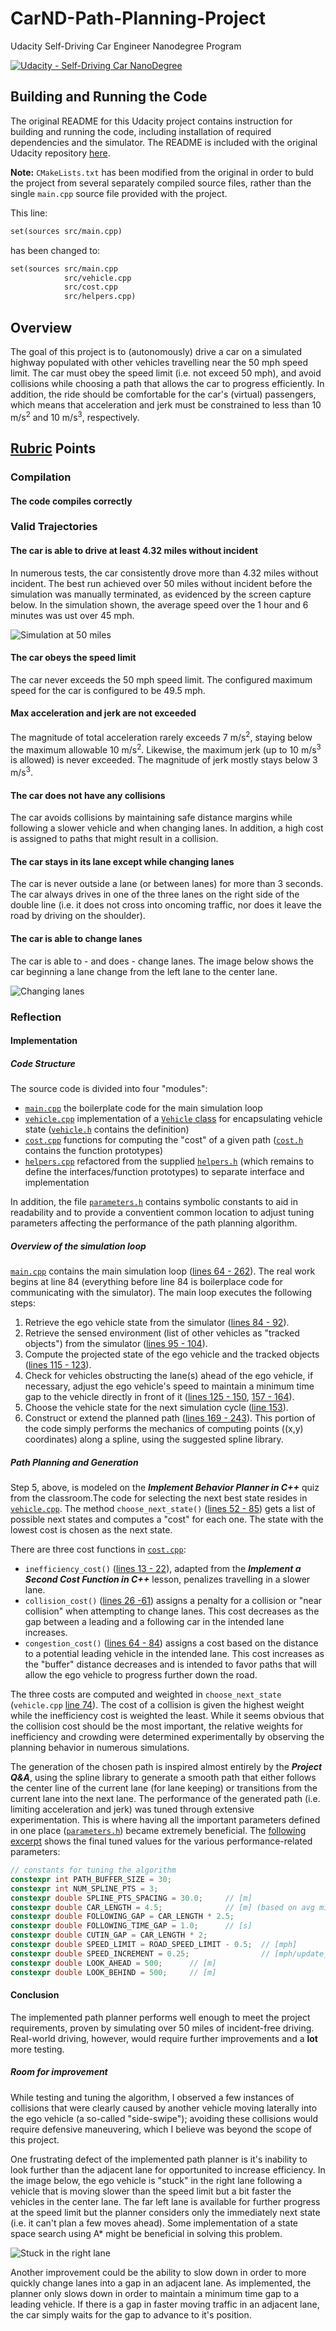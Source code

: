 # CarND-Path-Planning-Project

Udacity Self-Driving Car Engineer Nanodegree Program

[![Udacity - Self-Driving Car NanoDegree](https://camo.githubusercontent.com/5b9aa393f43d7bb9cc6277140465f5625f2dae7c/68747470733a2f2f73332e616d617a6f6e6177732e636f6d2f756461636974792d7364632f6769746875622f736869656c642d6361726e642e737667)](http://www.udacity.com/drive) 

## Building and Running the Code

The original README for this Udacity project contains instruction for building and running the code, including installation of required dependencies and the simulator. The README is included with the original Udacity repository [here](https://github.com/udacity/CarND-Path-Planning-Project).

**Note:** `CMakeLists.txt` has been modified from the original in order to buld the project from several separately compiled source files, rather than the single `main.cpp` source file provided with the project.

This line:

```md
set(sources src/main.cpp)
```

has been changed to:

```md
set(sources src/main.cpp
            src/vehicle.cpp
            src/cost.cpp
            src/helpers.cpp)
```

## Overview

The goal of this project is to (autonomously) drive a car on a simulated highway populated with other vehicles travelling near the 50 mph speed limit. The car must obey the speed limit (i.e. not exceed 50 mph), and avoid collisions while choosing a path that allows the car to progress efficiently. In addition, the ride should be comfortable for the car's (virtual) passengers, which means that acceleration and jerk must be constrained to less than 10 m/s<sup>2</sup> and 10 m/s<sup>3</sup>, respectively.

## [Rubric](https://review.udacity.com/#!/rubrics/1971/view) Points

### Compilation

#### The code compiles correctly

### Valid Trajectories

#### The car is able to drive at least 4.32 miles without incident

In numerous tests, the car consistently drove more than 4.32 miles without incident. The best run achieved over 50 miles without incident before the simulation was manually terminated, as evidenced by the screen capture below. In the simulation shown, the average speed over the 1 hour and 6 minutes was ust over 45 mph.

![Simulation at 50 miles](images/simulation_50miles.png)

#### The car obeys the speed limit

The car never exceeds the 50 mph speed limit. The configured maximum speed for the car is configured to be 49.5 mph.

#### Max acceleration and jerk are not exceeded

The magnitude of total acceleration rarely exceeds 7 m/s<sup>2</sup>, staying below the maximum allowable 10 m/s<sup>2</sup>. Likewise, the maximum jerk (up to 10 m/s<sup>3</sup> is allowed) is never exceeded. The magnitude of jerk mostly stays below 3 m/s<sup>3</sup>.

#### The car does not have any collisions

The car avoids collisions by maintaining safe distance margins while following a slower vehicle and when changing lanes. In addition, a high cost is assigned to paths that might result in a collision.

#### The car stays in its lane except while changing lanes

The car is never outside a lane (or between lanes) for more than 3 seconds. The car always drives in one of the three lanes on the right side of the double line (i.e. it does not cross into oncoming traffic, nor does it leave the road by driving on the shoulder).

#### The car is able to change lanes

The car is able to - and does - change lanes. The image below shows the car beginning a lane change from the left lane to the center lane.

![Changing lanes](images/lane_change.png)

### Reflection

#### Implementation

##### Code Structure

The source code is divided into four "modules":

- [`main.cpp`](./src/main.cpp)  the boilerplate code for the main simulation loop
- [`vehicle.cpp`](./src/vehicle.cpp) implementation of a [`Vehicle` class](./src/vehicle.h#21) for encapsulating vehicle state ([`vehicle.h`](./src/vehicle.h) contains the definition)
- [`cost.cpp`](./src/cost.cpp)  functions for computing the "cost" of a given path ([`cost.h`](./src/cost.h) contains the function prototypes)
- [`helpers.cpp`](./src/helpers.cpp) refactored from the supplied [`helpers.h`](./src/helpers.h) (which remains to define the interfaces/function prototypes) to separate interface and implementation

In addition, the file [`parameters.h`](./src/parameters.h) contains symbolic constants to aid in readability and to provide a conventient common location to adjust tuning parameters affecting the performance of the path planning algorithm.

##### Overview of the simulation loop

[`main.cpp`](./src/main.cpp) contains the main simulation loop ([lines 64 - 262](./src/main.cpp#L64)). The real work begins at line 84 (everything before line 84 is boilerplace code for communicating with the simulator). The main loop executes the following steps:

1. Retrieve the ego vehicle state from the simulator ([lines 84 - 92](./src/main.cpp#L84)).
2. Retrieve the sensed environment (list of other vehicles as "tracked objects") from the simulator ([lines 95 - 104](./src/main.cpp#L95)).
3. Compute the projected state of the ego vehicle and the tracked objects ([lines 115 - 123](./src/main.cpp#L115)).
4. Check for vehicles obstructing the lane(s) ahead of the ego vehicle, if necessary, adjust the ego vehicle's speed to maintain a minimum time gap to the vehicle directly in front of it ([lines 125 - 150](./src/main.cpp#L125), [157 - 164](./src/main.cpp#L157)).
5. Choose the vehicle state for the next simulation cycle ([line 153](./src/main.cpp#L153)).
6. Construct or extend the planned path ([lines 169 - 243](./src/main.cpp#L169)). This portion of the code simply performs the mechanics of computing points ((x,y) coordinates) along a spline, using the suggested spline library.

##### Path Planning and Generation

Step 5, above, is modeled on the **_Implement Behavior Planner in C++_** quiz from the classroom.The code for selecting the next best state resides in [`vehicle.cpp`](./src/vehicle.cpp). The method `choose_next_state()` ([lines 52 - 85](./src/vehicle.cpp#L52)) gets a list of possible next states and computes a "cost" for each one. The state with the lowest cost is chosen as the next state.

There are three cost functions in [`cost.cpp`](./src/cost.cpp):

- `inefficiency_cost()` ([lines 13 - 22](./src/cost.cpp#L13)), adapted from the **_Implement a Second Cost Function in C++_** lesson, penalizes travelling in a slower lane.
- `collision_cost()` ([lines 26 -61](./src/cost.cpp#L26)) assigns a penalty for a collision or "near collision" when attempting to change lanes. This cost decreases as the gap between a leading and a following car in the intended lane increases.
- `congestion_cost()` ([lines 64 - 84](./src/cost.cpp#L64)) assigns a cost based on the distance to a potential leading vehicle in the intended lane. This cost increases as the "buffer" distance decreases and is intended to favor paths that will allow the ego vehicle to progress further down the road.

The three costs are computed and weighted in `choose_next_state` (`vehicle.cpp` [line 74](./src/vehicle.cpp#L74)). The cost of a collision is given the highest weight while the inefficiency cost is weighted the least. While it seems obvious that the collision cost should be the most important, the relative weights for inefficiency and crowding were determined experimentally by observing the planning behavior in numerous simulations.

The generation of the chosen path is inspired almost entirely by the **_Project Q&A_**, using the spline library to generate a smooth path that either follows the center line of the current lane (for lane keeping) or transitions from the current lane into the next lane. The performance of the generated path (i.e. limiting acceleration and jerk) was tuned through extensive experimentation. This is where having all the important parameters defined in one place ([`parameters.h`](./src/parameters.h)) became extremely beneficial. The [following excerpt](./src/parameters.h#L24) shows the final tuned values for the various performance-related parameters:

```C++
// constants for tuning the algorithm
constexpr int PATH_BUFFER_SIZE = 30;
constexpr int NUM_SPLINE_PTS = 3;
constexpr double SPLINE_PTS_SPACING = 30.0;     // [m]
constexpr double CAR_LENGTH = 4.5;              // [m] (based on avg mid-size car)
constexpr double FOLLOWING_GAP = CAR_LENGTH * 2.5;
constexpr double FOLLOWING_TIME_GAP = 1.0;      // [s]
constexpr double CUTIN_GAP = CAR_LENGTH * 2;
constexpr double SPEED_LIMIT = ROAD_SPEED_LIMIT - 0.5;  // [mph]
constexpr double SPEED_INCREMENT = 0.25;                // [mph/update_rate]
constexpr double LOOK_AHEAD = 500;      // [m]
constexpr double LOOK_BEHIND = 500;     // [m]
```

#### Conclusion

The implemented path planner performs well enough to meet the project requirements, proven by simulating over 50 miles of incident-free driving. Real-world driving, however, would require further improvements and a **lot** more testing. 

##### Room for improvement

While testing and tuning the algorithm, I observed a few instances of collisions that were clearly caused by another vehicle moving laterally into the ego vehicle (a so-called "side-swipe"); avoiding these collisions would require defensive maneuvering, which I believe was beyond the scope of this project.

One frustrating defect of the implemented path planner is it's inability to look further than the adjacent lane for opportunited to increase efficiency. In the image below, the ego vehicle is "stuck" in the right lane following a vehicle that is moving slower than the speed limit but a bit faster the vehicles in the center lane. The far left lane is available for further progress at the speed limit but the planner considers only the immediately next state (i.e. it can't plan a few moves ahead). Some implementation of a state space search using A* might be beneficial in solving this problem.

![Stuck in the right lane](images/stuck_in_right_lane.png)

Another improvement could be the ability to slow down in order to more quickly change lanes into a gap in an adjacent lane. As implemented, the planner only slows down in order to maintain a minimum time gap to a leading vehicle. If there is a gap in faster moving traffic in an adjacent lane, the car simply waits for the gap to advance to it's position.
